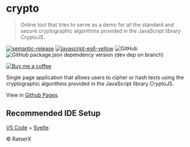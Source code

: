 # crypto

> Online tool that tries to serve as a demo for all the standard and secure cryptographic algorithms provided in the JavaScript library CryptoJS.

[![semantic-release](https://img.shields.io/badge/%20%20%F0%9F%93%A6%F0%9F%9A%80-semantic--release-e10079.svg)](https://github.com/semantic-release/semantic-release)
[![javascript-es6-yellow](https://img.shields.io/badge/javascript-ES6-yellow)](https://www.javascript.com/)
![GitHub](https://img.shields.io/github/license/RatserX/crypto-web)
![GitHub package.json dependency version (dev dep on branch)](https://img.shields.io/github/package-json/dependency-version/RatserX/crypto-web/dev/svelte)

[![Buy me a coffee][buymeacoffee-image]][buymeacoffee-url]

Single page application that allows users to cipher or hash texts using the cryptographic algorithms provided in the JavaScript library CryptoJS.

View in [Github Pages](https://ratserx.github.io/crypto-web/).

## Recommended IDE Setup

[VS Code](https://code.visualstudio.com/) + [Svelte](https://marketplace.visualstudio.com/items?itemName=svelte.svelte-vscode).

© RatserX

<!-- Links: -->

[buymeacoffee-image]: https://www.buymeacoffee.com/assets/img/custom_images/orange_img.png
[buymeacoffee-url]: https://www.buymeacoffee.com/Ratser
